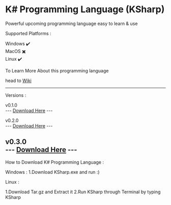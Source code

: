 # K# Programming Language (KSharp)

Powerful upcoming programming language easy to learn & use

Supported Platforms :

Windows ✔️
<br />
MacOS  ✖️
<br />
Linux ✔️

To Learn More About this programming language

head to [Wiki](https://github.com/syllicasoftware/KSharp-Language/wiki)

----------------------------------------------------------------------------

Versions :

v0.1.0 
<br />
--- [Download Here](https://github.com/syllicasoftware/KSharp-Language/releases/download/v0.1.0/KSharp-0.1.0.tar.gz) ---
<br />

v0.2.0
<br />
--- [Download Here](https://github.com/syllicasoftware/KSharp-Language/releases/download/v0.2.0/KSharp-0.2.0.tar.gz) ---
<br />

v0.3.0
<br />
--- [Download Here](https://github.com/syllicasoftware/KSharp-Language/releases/download/v0.3.0/KSharp-0.3.0.tar.gz) ---
------------------------------------------------------------------------------

How to Download K# Programming Language :

Windows :
1.Download KSharp.exe and run :)

Linux :

1.Download Tar.gz and Extract it
2.Run KSharp through Terminal by typing KSharp


